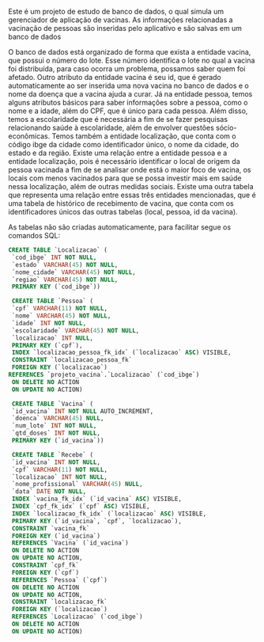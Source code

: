 
Este é um projeto de estudo de banco de dados, o qual simula um gerenciador de aplicação de vacinas. As informações relacionadas a vacinação de pessoas são inseridas pelo aplicativo e são salvas em um banco de dados

O banco de dados está organizado de forma que exista a entidade vacina, que possui o número do lote. Esse número identifica o lote no qual a vacina foi distribuída, para caso ocorra um
 problema, possamos saber quem foi afetado. Outro atributo da
 entidade vacina é seu id, que é gerado automaticamente ao ser inserida uma nova
 vacina no banco de dados e o nome da doença que a vacina ajuda a curar. Já na
 entidade pessoa, temos alguns atributos básicos para saber informações sobre a
 pessoa, como o nome e a idade, além do CPF, que é único para cada pessoa. Além
 disso, temos a escolaridade que é necessária a fim de se fazer pesquisas
 relacionando saúde à escolaridade, além de envolver questões sócio-econômicas.
 Temos também a entidade localização, que conta com o código ibge da cidade
 como identificador único, o nome da cidade, do estado e da região. Existe uma
 relação entre a entidade pessoa e a entidade localização, pois é necessário
 identificar o local de origem da pessoa vacinada a fim de se analisar onde está o
 maior foco de vacina, os locais com menos vacinados para que se possa investir
 mais em saúde nessa localização, além de outras medidas sociais. Existe uma outra
 tabela que representa uma relação entre essas três entidades mencionadas, que é
 uma tabela de histórico de recebimento de vacina, que conta com os identificadores
 únicos das outras tabelas (local, pessoa, id da vacina).

As tabelas não são criadas automaticamente, para facilitar segue os comandos SQL: 

``` sql 
CREATE TABLE `Localizacao` (
 `cod_ibge` INT NOT NULL,
 `estado` VARCHAR(45) NOT NULL,
 `nome_cidade` VARCHAR(45) NOT NULL,
 `regiao` VARCHAR(45) NOT NULL,
 PRIMARY KEY (`cod_ibge`))

 CREATE TABLE `Pessoa` (
 `cpf` VARCHAR(11) NOT NULL,
 `nome` VARCHAR(45) NOT NULL,
 `idade` INT NOT NULL,
 `escolaridade` VARCHAR(45) NOT NULL,
 `localizacao` INT NULL,
 PRIMARY KEY (`cpf`),
 INDEX `localizacao_pessoa_fk_idx` (`localizacao` ASC) VISIBLE,
 CONSTRAINT `localizacao_pessoa_fk`
 FOREIGN KEY (`localizacao`)
REFERENCES `projeto_vacina`.`Localizacao` (`cod_ibge`)
 ON DELETE NO ACTION
 ON UPDATE NO ACTION)

 CREATE TABLE `Vacina` (
 `id_vacina` INT NOT NULL AUTO_INCREMENT,
 `doenca` VARCHAR(45) NULL,
 `num_lote` INT NOT NULL,
 `qtd_doses` INT NOT NULL,
 PRIMARY KEY (`id_vacina`))

 CREATE TABLE `Recebe` (
 `id_vacina` INT NOT NULL,
 `cpf` VARCHAR(11) NOT NULL,
 `localizacao` INT NOT NULL,
 `nome_profissional` VARCHAR(45) NULL,
 `data` DATE NOT NULL,
 INDEX `vacina_fk_idx` (`id_vacina` ASC) VISIBLE,
 INDEX `cpf_fk_idx` (`cpf` ASC) VISIBLE,
 INDEX `localizacao_fk_idx` (`localizacao` ASC) VISIBLE,
 PRIMARY KEY (`id_vacina`, `cpf`, `localizacao`),
 CONSTRAINT `vacina_fk`
 FOREIGN KEY (`id_vacina`)
 REFERENCES `Vacina` (`id_vacina`)
 ON DELETE NO ACTION
 ON UPDATE NO ACTION,
 CONSTRAINT `cpf_fk`
 FOREIGN KEY (`cpf`)
 REFERENCES `Pessoa` (`cpf`)
 ON DELETE NO ACTION
 ON UPDATE NO ACTION,
 CONSTRAINT `localizacao_fk`
 FOREIGN KEY (`localizacao`)
 REFERENCES `Localizacao` (`cod_ibge`)
 ON DELETE NO ACTION
 ON UPDATE NO ACTION)
```
